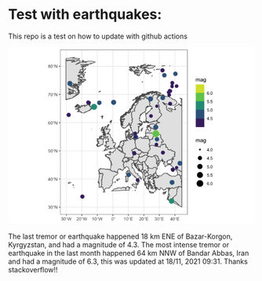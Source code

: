 <!-- README.md is generated from README.Rmd. Please edit that file -->

Test with earthquakes:
======================

This repo is a test on how to update with github actions

![](man/figures/README-unnamed-chunk-2-1.png)

The last tremor or earthquake happened 18 km ENE of Bazar-Korgon,
Kyrgyzstan, and had a magnitude of 4.3. The most intense tremor or
earthquake in the last month happened 64 km NNW of Bandar Abbas, Iran
and had a magnitude of 6.3, this was updated at 18/11, 2021 09:31.
Thanks stackoverflow!!
